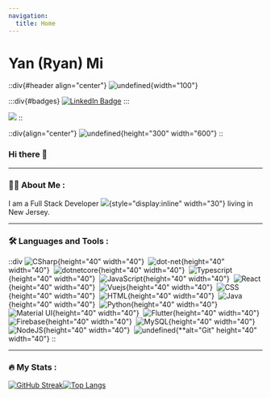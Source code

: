```yaml
---
navigation:
  title: Home
---
```


# Yan (Ryan) Mi

::div{#header align="center"}
![undefined](https://media.giphy.com/media/M9gbBd9nbDrOTu1Mqx/giphy.gif){width="100"}

  :::div{#badges}
  [![LinkedIn Badge](https://img.shields.io/badge/LinkedIn-blue?style=for-the-badge\&logo=linkedin\&logoColor=white)](https://www.linkedin.com/in/yan-mi-63a36368/)
  :::

![](https://komarev.com/ghpvc/?username=ricekeller\&style=flat-square\&color=blue)
::

::div{align="center"}
![undefined](https://media.giphy.com/media/dWesBcTLavkZuG35MI/giphy.gif){height="300" width="600"}
::

### Hi there 👋

---

### 👨‍💻 About Me :

I am a Full Stack Developer ![](https://media.giphy.com/media/WUlplcMpOCEmTGBtBW/giphy.gif){style="display:inline" width="30"} living in New Jersey.

---

### 🛠 Languages and Tools :

::div
![CSharp](https://raw.githubusercontent.com/devicons/devicon/master/icons/csharp/csharp-original.svg "C#"){height="40" width="40"} 
![dot-net](https://raw.githubusercontent.com/devicons/devicon/master/icons/dot-net/dot-net-original-wordmark.svg "dot-net"){height="40" width="40"} 
![dotnetcore](https://github.com/devicons/devicon/blob/master/icons/dotnetcore/dotnetcore-original.svg "dotnetcore"){height="40" width="40"} 
![Typescript](https://github.com/devicons/devicon/blob/master/icons/typescript/typescript-original.svg "Typescript"){height="40" width="40"} 
![JavaScript](https://github.com/devicons/devicon/blob/master/icons/javascript/javascript-original.svg "JavaScript"){height="40" width="40"} 
![React](https://github.com/devicons/devicon/blob/master/icons/react/react-original-wordmark.svg "React"){height="40" width="40"} 
![Vuejs](https://github.com/devicons/devicon/blob/master/icons/vuejs/vuejs-original-wordmark.svg "Vuejs"){height="40" width="40"} 
![CSS](https://github.com/devicons/devicon/blob/master/icons/css3/css3-plain-wordmark.svg "CSS3"){height="40" width="40"} 
![HTML](https://github.com/devicons/devicon/blob/master/icons/html5/html5-original.svg "HTML5"){height="40" width="40"} 
![Java](https://github.com/devicons/devicon/blob/master/icons/java/java-original-wordmark.svg "Java"){height="40" width="40"} 
![Python](https://github.com/devicons/devicon/blob/master/icons/python/python-original-wordmark.svg "Python"){height="40" width="40"} 
![Material UI](https://github.com/devicons/devicon/blob/master/icons/materialui/materialui-original.svg "Material UI"){height="40" width="40"} 
![Flutter](https://github.com/devicons/devicon/blob/master/icons/flutter/flutter-original.svg "Flutter"){height="40" width="40"} 
![Firebase](https://github.com/devicons/devicon/blob/master/icons/firebase/firebase-plain-wordmark.svg "Firebase"){height="40" width="40"} 
![MySQL](https://github.com/devicons/devicon/blob/master/icons/mysql/mysql-original-wordmark.svg "MySQL"){height="40" width="40"} 
![NodeJS](https://github.com/devicons/devicon/blob/master/icons/nodejs/nodejs-original-wordmark.svg "NodeJS"){height="40" width="40"} 
![undefined](https://github.com/devicons/devicon/blob/master/icons/git/git-original-wordmark.svg "Git"){\*\*alt="Git" height="40" width="40"}
::

---

### 🔥 My Stats :

[![GitHub Streak](http://github-readme-streak-stats.herokuapp.com?user=ricekeller\&theme=dark\&background=000000)](https://git.io/streak-stats)[![Top Langs](https://github-readme-stats.vercel.app/api/top-langs/?username=ricekeller\&layout=compact\&theme=vision-friendly-dark)](https://github.com/anuraghazra/github-readme-stats)

<!--
**ricekeller/ricekeller** is a ✨ _special_ ✨ repository because its `README.md` (this file) appears on your GitHub profile.

Here are some ideas to get you started:

- 🔭 I’m currently working on ...
- 🌱 I’m currently learning ...
- 👯 I’m looking to collaborate on ...
- 🤔 I’m looking for help with ...
- 💬 Ask me about ...
- 📫 How to reach me: ...
- 😄 Pronouns: ...
- ⚡ Fun fact: ...
-->
